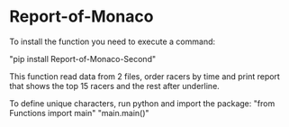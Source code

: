 # Report-of-Monaco
To install the function you need to execute a command:

"pip install Report-of-Monaco-Second"

This function read data from 2 files, order racers by time and print report that shows the top 15 racers and the rest after underline.

To define unique characters, run python and import the package:
"from Functions import main"
"main.main()"